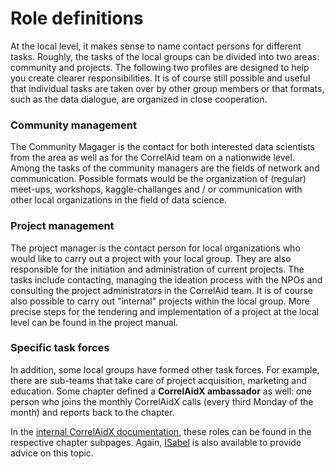 # Role definitions

At the local level, it makes sense to name contact persons for different tasks. Roughly, the tasks of the local groups can be divided into two areas: community and projects. The following two profiles are designed to help you create clearer responsibilities. It is of course still possible and useful that individual tasks are taken over by other group members or that formats, such as the data dialogue, are organized in close cooperation.

### Community management

The Community Magager is the contact for both interested data scientists from the area as well as for the CorrelAid team on a nationwide level. Among the tasks of the community managers are the fields of network and communication. Possible formats would be the organization of \(regular\) meet-ups, workshops, kaggle-challanges and / or communication with other local organizations in the field of data science.

### Project management

The project manager is the contact person for local organizations who would like to carry out a project with your local group. They are also responsible for the initiation and administration of current projects. The tasks include contacting, managing the ideation process with the NPOs and consulting the project administrators in the CorrelAid team. It is of course also possible to carry out "internal" projects within the local group. More precise steps for the tendering and implementation of a project at the local level can be found in the project manual.

### Specific task forces 

In addition, some local groups have formed other task forces. For example, there are sub-teams that take care of project acquisition, marketing and education. Some chapter defined a **CorrelAidX ambassador** as well: one person who joins the monthly CorrelAidX calls \(every third Monday of the month\) and reports back to the chapter.

In the [internal CorrelAidX documentation](https://correlaid.gitbook.io/correlaidx-cross-chapter-documentation/), these roles can be found in the respective chapter subpages. Again, [ISabel](mailto:isabel.w@correlaid.org) is also available to provide advice on this topic. 





